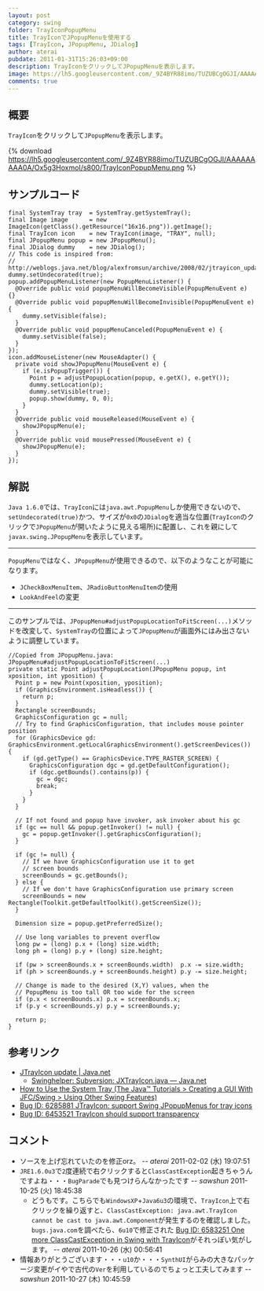 ```yaml
---
layout: post
category: swing
folder: TrayIconPopupMenu
title: TrayIconでJPopupMenuを使用する
tags: [TrayIcon, JPopupMenu, JDialog]
author: aterai
pubdate: 2011-01-31T15:26:03+09:00
description: TrayIconをクリックしてJPopupMenuを表示します。
image: https://lh5.googleusercontent.com/_9Z4BYR88imo/TUZUBCgOGJI/AAAAAAAAA0A/Ox5g3HoxmoI/s800/TrayIconPopupMenu.png
comments: true
---
```

## 概要
`TrayIcon`をクリックして`JPopupMenu`を表示します。

{% download https://lh5.googleusercontent.com/_9Z4BYR88imo/TUZUBCgOGJI/AAAAAAAAA0A/Ox5g3HoxmoI/s800/TrayIconPopupMenu.png %}

## サンプルコード
<pre class="prettyprint"><code>final SystemTray tray  = SystemTray.getSystemTray();
final Image image      = new ImageIcon(getClass().getResource("16x16.png")).getImage();
final TrayIcon icon    = new TrayIcon(image, "TRAY", null);
final JPopupMenu popup = new JPopupMenu();
final JDialog dummy    = new JDialog();
// This code is inspired from:
// http://weblogs.java.net/blog/alexfromsun/archive/2008/02/jtrayicon_updat.html
dummy.setUndecorated(true);
popup.addPopupMenuListener(new PopupMenuListener() {
  @Override public void popupMenuWillBecomeVisible(PopupMenuEvent e) {}
  @Override public void popupMenuWillBecomeInvisible(PopupMenuEvent e) {
    dummy.setVisible(false);
  }
  @Override public void popupMenuCanceled(PopupMenuEvent e) {
    dummy.setVisible(false);
  }
});
icon.addMouseListener(new MouseAdapter() {
  private void showJPopupMenu(MouseEvent e) {
    if (e.isPopupTrigger()) {
      Point p = adjustPopupLocation(popup, e.getX(), e.getY());
      dummy.setLocation(p);
      dummy.setVisible(true);
      popup.show(dummy, 0, 0);
    }
  }
  @Override public void mouseReleased(MouseEvent e) {
    showJPopupMenu(e);
  }
  @Override public void mousePressed(MouseEvent e) {
    showJPopupMenu(e);
  }
});
</code></pre>

## 解説
`Java 1.6.0`では、`TrayIcon`には`java.awt.PopupMenu`しか使用できないので、`setUndecorated(true)`かつ、サイズが`0x0`の`JDialog`を適当な位置(`TrayIcon`のクリックで`JPopupMenu`が開いたように見える場所)に配置し、これを親にして`javax.swing.JPopupMenu`を表示しています。

- - - -
`PopupMenu`ではなく、`JPopupMenu`が使用できるので、以下のようなことが可能になります。

- `JCheckBoxMenuItem`、`JRadioButtonMenuItem`の使用
- `LookAndFeel`の変更

<!-- dummy comment line for breaking list -->

- - - -
このサンプルでは、`JPopupMenu#adjustPopupLocationToFitScreen(...)`メソッドを改変して、`SystemTray`の位置によって`JPopupMenu`が画面外にはみ出さないように調整しています。

<pre class="prettyprint"><code>//Copied from JPopupMenu.java: JPopupMenu#adjustPopupLocationToFitScreen(...)
private static Point adjustPopupLocation(JPopupMenu popup, int xposition, int yposition) {
  Point p = new Point(xposition, yposition);
  if (GraphicsEnvironment.isHeadless()) {
    return p;
  }
  Rectangle screenBounds;
  GraphicsConfiguration gc = null;
  // Try to find GraphicsConfiguration, that includes mouse pointer position
  for (GraphicsDevice gd: GraphicsEnvironment.getLocalGraphicsEnvironment().getScreenDevices()) {
    if (gd.getType() == GraphicsDevice.TYPE_RASTER_SCREEN) {
      GraphicsConfiguration dgc = gd.getDefaultConfiguration();
      if (dgc.getBounds().contains(p)) {
        gc = dgc;
        break;
      }
    }
  }

  // If not found and popup have invoker, ask invoker about his gc
  if (gc == null &amp;&amp; popup.getInvoker() != null) {
    gc = popup.getInvoker().getGraphicsConfiguration();
  }

  if (gc != null) {
    // If we have GraphicsConfiguration use it to get
    // screen bounds
    screenBounds = gc.getBounds();
  } else {
    // If we don't have GraphicsConfiguration use primary screen
    screenBounds = new Rectangle(Toolkit.getDefaultToolkit().getScreenSize());
  }

  Dimension size = popup.getPreferredSize();

  // Use long variables to prevent overflow
  long pw = (long) p.x + (long) size.width;
  long ph = (long) p.y + (long) size.height;

  if (pw &gt; screenBounds.x + screenBounds.width)  p.x -= size.width;
  if (ph &gt; screenBounds.y + screenBounds.height) p.y -= size.height;

  // Change is made to the desired (X,Y) values, when the
  // PopupMenu is too tall OR too wide for the screen
  if (p.x &lt; screenBounds.x) p.x = screenBounds.x;
  if (p.y &lt; screenBounds.y) p.y = screenBounds.y;

  return p;
}
</code></pre>

## 参考リンク
- [JTrayIcon update | Java.net](http://weblogs.java.net/blog/alexfromsun/archive/2008/02/jtrayicon_updat.html)
    - [Swinghelper: Subversion: JXTrayIcon.java — Java.net](http://java.net/projects/swinghelper/sources/svn/content/trunk/src/java/org/jdesktop/swinghelper/tray/JXTrayIcon.java)
- [How to Use the System Tray (The Java™ Tutorials > Creating a GUI With JFC/Swing > Using Other Swing Features)](http://docs.oracle.com/javase/tutorial/uiswing/misc/systemtray.html)
- [Bug ID: 6285881 JTrayIcon: support Swing JPopupMenus for tray icons](http://bugs.java.com/bugdatabase/view_bug.do?bug_id=6285881)
- [Bug ID: 6453521 TrayIcon should support transparency](http://bugs.java.com/bugdatabase/view_bug.do?bug_id=6453521)

<!-- dummy comment line for breaking list -->

## コメント
- ソースを上げ忘れていたのを修正orz。 -- *aterai* 2011-02-02 (水) 19:07:51
- `JRE1.6.0u3`で`2`度連続で右クリックすると`ClassCastException`起きちゃうんですよね・・・`BugParade`でも見つけらんなかったです -- *sawshun* 2011-10-25 (火) 18:45:38
    - どうもです。こちらでも`WindowsXP`+`Java6u3`の環境で、`TrayIcon`上で右クリックを繰り返すと、`ClassCastException: java.awt.TrayIcon cannot be cast to java.awt.Component`が発生するのを確認しました。`bugs.java.com`を調べたら、`6u10`で修正された [Bug ID: 6583251 One more ClassCastException in Swing with TrayIcon](http://bugs.java.com/bugdatabase/view_bug.do?bug_id=6583251)がそれっぽい気がします。 -- *aterai* 2011-10-26 (水) 00:56:41
- 情報ありがとうございます・・・`u10`か・・・`SynthUI`がらみの大きなパッケージ変更がイやで古代の`Ver`を利用しているのでちょっと工夫してみます -- *sawshun* 2011-10-27 (木) 10:45:59

<!-- dummy comment line for breaking list -->
